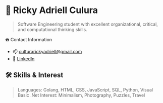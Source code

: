 # 👔 Ricky Adriell Culura

> Software Engineering student with excellent organizational, critical, and computational thinking skills.

☎️ Contact  Information

- 📫 [culturarickyadriell@gmail.com](mailto:culturarickyadriell@gmail.com)
- 🔗 [LinkedIn](https://www.linkedin.com/in/ricky-adriell-cultura-520597195)

## 🛠 Skills & Interest

>Languages: Golang, HTML, CSS, JavaScript, SQL, Python, Visual Basic .Net
>Interest: Minimalism, Photography, Puzzles, Travel
